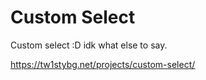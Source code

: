 
# Custom Select

Custom select :D idk what else to say.

https://tw1stybg.net/projects/custom-select/
